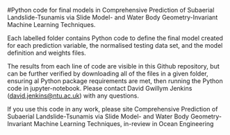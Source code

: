 #Python code for final models in Comprehensive Prediction of Subaerial Landslide-Tsunamis via Slide Model- and Water Body Geometry-Invariant Machine Learning Techniques.

Each labelled folder contains Python code to define the final model created for each prediction variable, the normalised testing data set, and the model definition and weights files.

The results from each line of code are visible in this Github repository, but can be further verified by downloading all of the files in a given folder, ensuring al Python package requirements are met, then running the Python code in jupyter-notebook. Please contact David Gwillym Jenkins (david.jenkins@ntu.ac.uk) with any questions.

If you use this code in any work, please site Comprehensive Prediction of Subaerial Landslide-Tsunamis via Slide Model- and Water Body Geometry-Invariant Machine Learning Techniques, in-review in Ocean Engineering


